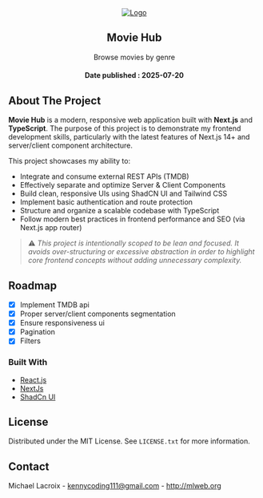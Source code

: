 <div align="center">
  <a href="http://mlweb.org">
    <img src="https://user-images.githubusercontent.com/57301242/171293021-fd044fac-898a-44bd-a3bb-16c932fcd38b.png" alt="Logo" >
  </a>

<h2 align="center">Movie Hub</h2>
  <p align="center">
    Browse movies by genre
    <br />
    <h4>Date published : 2025-07-20 </h4>
  </p>
</div>

<!-- ABOUT THE PROJECT -->
## About The Project

**Movie Hub** is a modern, responsive web application built with **Next.js** and **TypeScript**. The purpose of this project is to demonstrate my frontend development skills, particularly with the latest features of Next.js 14+ and server/client component architecture.

This project showcases my ability to:

- Integrate and consume external REST APIs (TMDB)
- Effectively separate and optimize Server & Client Components
- Build clean, responsive UIs using ShadCN UI and Tailwind CSS
- Implement basic authentication and route protection
- Structure and organize a scalable codebase with TypeScript
- Follow modern best practices in frontend performance and SEO (via Next.js app router)

> ⚠️ _This project is intentionally scoped to be lean and focused. It avoids over-structuring or excessive abstraction in order to highlight core frontend concepts without adding unnecessary complexity._

<!-- <img src="https://user-images.githubusercontent.com/57301242/171517585-6dd9c23d-1d69-4eb7-b252-751f305e6108.png" alt="Logo" >
<p align="right">(<a href="#top">back to top</a>)</p>

 -->

 ## Roadmap
 * [X] Implement TMDB api
 * [X] Proper server/client components segmentation
 * [X] Ensure responsiveness ui
 * [X] Pagination
 * [X] Filters

### Built With

* [React.js](https://reactjs.org/)
* [NextJs](https://sass-lang.com/)
* [ShadCn UI](https://mui.com/)

<!-- LICENSE -->
## License

Distributed under the MIT License. See `LICENSE.txt` for more information.

<!-- CONTACT -->
## Contact

Michael Lacroix - kennycoding111@gmail.com - http://mlweb.org

<!-- <p align="right">(<a href="#top">back to top</a>)</p> -->

